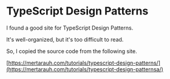 # TypeScript Design Patterns

I found a good site for TypeScript Design Patterns.

It's well-organized, but it's too difficult to read.

So, I copied the source code from the following site.

[https://mertarauh.com/tutorials/typescript-design-patterns/](https://mertarauh.com/tutorials/typescript-design-patternsa/)